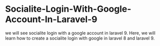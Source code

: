 # Socialite-Login-With-Google-Account-In-Laravel-9
we will see socialite login with a google account in laravel 9. Here, we will learn how to create a socialite login with google in laravel 8 and laravel 9.
